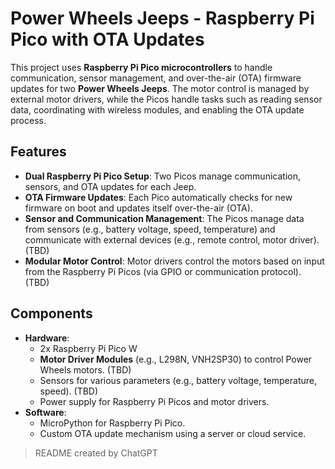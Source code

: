 # Power Wheels Jeeps - Raspberry Pi Pico with OTA Updates

This project uses **Raspberry Pi Pico microcontrollers** to handle communication, sensor management, and over-the-air (OTA) firmware updates for two **Power Wheels Jeeps**. The motor control is managed by external motor drivers, while the Picos handle tasks such as reading sensor data, coordinating with wireless modules, and enabling the OTA update process.

## Features
- **Dual Raspberry Pi Pico Setup**: Two Picos manage communication, sensors, and OTA updates for each Jeep.
- **OTA Firmware Updates**: Each Pico automatically checks for new firmware on boot and updates itself over-the-air (OTA).
- **Sensor and Communication Management**: The Picos manage data from sensors (e.g., battery voltage, speed, temperature) and communicate with external devices (e.g., remote control, motor driver). (TBD)
- **Modular Motor Control**: Motor drivers control the motors based on input from the Raspberry Pi Picos (via GPIO or communication protocol). (TBD)

## Components
- **Hardware**:
  - 2x Raspberry Pi Pico W
  - **Motor Driver Modules** (e.g., L298N, VNH2SP30) to control Power Wheels motors. (TBD) 
  - Sensors for various parameters (e.g., battery voltage, temperature, speed). (TBD)
  - Power supply for Raspberry Pi Picos and motor drivers.
- **Software**:
  - MicroPython for Raspberry Pi Pico.
  - Custom OTA update mechanism using a server or cloud service.

> README created by ChatGPT